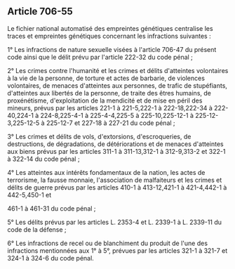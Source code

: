 Article 706-55
----
Le fichier national automatisé des empreintes génétiques centralise les traces
et empreintes génétiques concernant les infractions suivantes :

1° Les infractions de nature sexuelle visées à l'article 706-47 du présent code
ainsi que le délit prévu par l'article 222-32 du code pénal ;

2° Les crimes contre l'humanité et les crimes et délits d'atteintes volontaires
à la vie de la personne, de torture et actes de barbarie, de violences
volontaires, de menaces d'atteintes aux personnes, de trafic de stupéfiants,
d'atteintes aux libertés de la personne, de traite des êtres humains, de
proxénétisme, d'exploitation de la mendicité et de mise en péril des mineurs,
prévus par les articles 221-1 à 221-5,222-1 à 222-18,222-34 à 222-40,224-1 à
224-8,225-4-1 à 225-4-4,225-5 à 225-10,225-12-1 à 225-12-3,225-12-5 à 225-12-7
et 227-18 à 227-21 du code pénal ;

3° Les crimes et délits de vols, d'extorsions, d'escroqueries, de destructions,
de dégradations, de détériorations et de menaces d'atteintes aux biens prévus
par les articles 311-1 à 311-13,312-1 à 312-9,313-2 et 322-1 à 322-14 du code
pénal ;

4° Les atteintes aux intérêts fondamentaux de la nation, les actes de
terrorisme, la fausse monnaie, l'association de malfaiteurs et les crimes et
délits de guerre prévus par les articles 410-1 à 413-12,421-1 à 421-4,442-1 à
442-5,450-1 et

461-1 à 461-31 du code pénal ;

5° Les délits prévus par les articles L. 2353-4 et L. 2339-1 à L. 2339-11 du
code de la défense ;

6° Les infractions de recel ou de blanchiment du produit de l'une des
infractions mentionnées aux 1° à 5°, prévues par les articles 321-1 à 321-7 et
324-1 à 324-6 du code pénal.
